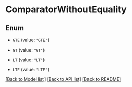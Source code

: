 # ComparatorWithoutEquality

## Enum


* `GTE` (value: `"GTE"`)

* `GT` (value: `"GT"`)

* `LT` (value: `"LT"`)

* `LTE` (value: `"LTE"`)


[[Back to Model list]](../README.md#documentation-for-models) [[Back to API list]](../README.md#documentation-for-api-endpoints) [[Back to README]](../README.md)


